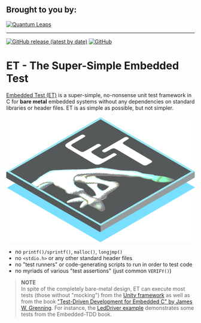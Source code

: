 ## Brought to you by:
[![Quantum Leaps](https://www.state-machine.com/attachments/logo_ql_400.png)](https://www.state-machine.com)
<hr>

[![GitHub release (latest by date)](https://img.shields.io/github/v/release/QuantumLeaps/Embedded-Test)](https://github.com/QuantumLeaps/Embedded-Test/releases/latest)
[![GitHub](https://img.shields.io/github/license/QuantumLeaps/Embedded-Test)](https://github.com/QuantumLeaps/Embedded-Test/blob/master/LICENSE)


# ET - The Super-Simple Embedded Test
[Embedded Test (ET)](file:///C:/GitHub/Embedded-Test) is a super-simple, no-nonsense unit test framework in C for **bare metal** embedded systems without any dependencies on standard libraries or header files. ET is as simple as possible, but not simpler.

<p align="center"><img src="../img/logo_et-chip.png"/></p>

- no `printf()/sprintf()`, `malloc()`, `longjmp()`
- no `<stdio.h>` or any other standard header files
- no "test runners" or code-generating scripts to run in order to test code
- no myriads of various "test assertions" (just common `VERIFY()`)

> **NOTE**<br>
In spite of the completely bare-metal design, ET can execute most tests (those without "mocking") from the [Unity framework](https://github.com/ThrowTheSwitch/Unity) as well as from the book ["Test-Driven Development for Embedded C" by James W. Grenning](https://wingman-sw.com/test-driven-development-for-embedded-c-book). For instance, the [LedDriver example](examples/leddriver) demonstrates some tests from the Embedded-TDD book.

